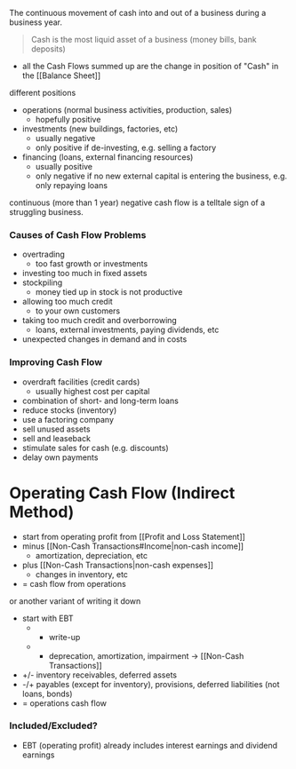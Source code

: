 The continuous movement of cash into and out of a business during a business year.

> Cash is the most liquid asset of a business (money bills, bank deposits)

- all the Cash Flows summed up are the change in position of "Cash" in the [[Balance Sheet]]

different positions
- operations (normal business activities, production, sales)
	- hopefully positive
- investments (new buildings, factories, etc)
	- usually negative
	- only positive if de-investing, e.g. selling a factory
- financing (loans, external financing resources)
	- usually positive
	- only negative if no new external capital is entering the business, e.g. only repaying loans

continuous (more than 1 year) negative cash flow is a telltale sign of a struggling business.
### Causes of Cash Flow Problems
- overtrading
	- too fast growth or investments
- investing too much in fixed assets
- stockpiling
	- money tied up in stock is not productive
- allowing too much credit 
	- to your own customers 
- taking too much credit and overborrowing 
	- loans, external investments, paying dividends, etc
- unexpected changes in demand and in costs
### Improving Cash Flow
- overdraft facilities (credit cards)
	- usually highest cost per capital
- combination of short- and long-term loans
- reduce stocks (inventory)
- use a factoring company
- sell unused assets
- sell and leaseback
- stimulate sales for cash (e.g. discounts)
- delay own payments

# Operating Cash Flow (Indirect Method)

- start from operating profit from [[Profit and Loss Statement]] 
- minus [[Non-Cash Transactions#Income|non-cash income]] 
	- amortization, depreciation, etc
- plus [[Non-Cash Transactions|non-cash expenses]]
	- changes in inventory, etc
- = cash flow from operations

or another variant of writing it down

- start with EBT
	- - write-up
	- + deprecation, amortization, impairment -> [[Non-Cash Transactions]]
- +/- inventory receivables, deferred assets
- -/+ payables (except for inventory), provisions, deferred liabilities (not loans, bonds)
- = operations cash flow

### Included/Excluded?
- EBT (operating profit) already includes interest earnings and dividend earnings
